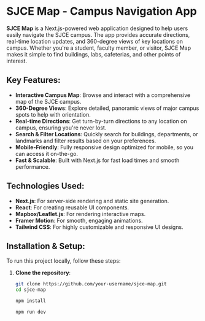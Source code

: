 # SJCE Map - Campus Navigation App

**SJCE Map** is a Next.js-powered web application designed to help users easily navigate the SJCE campus. The app provides accurate directions, real-time location updates, and 360-degree views of key locations on campus. Whether you're a student, faculty member, or visitor, SJCE Map makes it simple to find buildings, labs, cafeterias, and other points of interest.

## Key Features:
- **Interactive Campus Map**: Browse and interact with a comprehensive map of the SJCE campus.
- **360-Degree Views**: Explore detailed, panoramic views of major campus spots to help with orientation.
- **Real-time Directions**: Get turn-by-turn directions to any location on campus, ensuring you're never lost.
- **Search & Filter Locations**: Quickly search for buildings, departments, or landmarks and filter results based on your preferences.
- **Mobile-Friendly**: Fully responsive design optimized for mobile, so you can access it on-the-go.
- **Fast & Scalable**: Built with Next.js for fast load times and smooth performance.

## Technologies Used:
- **Next.js**: For server-side rendering and static site generation.
- **React**: For creating reusable UI components.
- **Mapbox/Leaflet.js**: For rendering interactive maps.
- **Framer Motion**: For smooth, engaging animations.
- **Tailwind CSS**: For highly customizable and responsive UI designs.

## Installation & Setup:
To run this project locally, follow these steps:

1. **Clone the repository**:
   ```bash
   git clone https://github.com/your-username/sjce-map.git
   cd sjce-map
   
   npm install

   npm run dev
